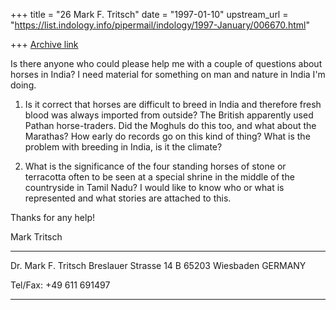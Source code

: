 +++
title = "26 Mark F. Tritsch"
date = "1997-01-10"
upstream_url = "https://list.indology.info/pipermail/indology/1997-January/006670.html"

+++
[Archive link](https://list.indology.info/pipermail/indology/1997-January/006670.html)

Is there anyone who could please help me with a couple of questions 
about horses in India? I need material for something on man and 
nature in India I'm doing.

1) Is it correct that horses are difficult to breed in India and 
therefore fresh blood was always imported from outside? The British 
apparently used Pathan horse-traders. Did the Moghuls do this
too, and what about the Marathas? How early do records go on this 
kind of thing? What is the problem with breeding in India, is it the 
climate?

2) What is the significance of the four standing horses of stone or 
terracotta often to be seen at a special shrine in the middle of the 
countryside in Tamil Nadu? I would like to know who or what is 
represented and what stories are attached to this.

Thanks for any help!

Mark Tritsch
***************************************************

Dr. Mark F. Tritsch
Breslauer Strasse 14 B
65203 Wiesbaden
GERMANY

Tel/Fax: +49 611 691497

***************************************************




